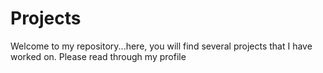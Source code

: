 # Projects
Welcome to my repository...here, you will find several projects that I have worked on.
Please read through my profile 
